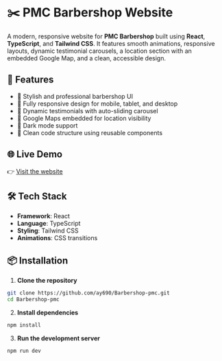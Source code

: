 # ✂️ PMC Barbershop Website

A modern, responsive website for **PMC Barbershop** built using **React**, **TypeScript**, and **Tailwind CSS**. It features smooth animations, responsive layouts, dynamic testimonial carousels, a location section with an embedded Google Map, and a clean, accessible design.

## 🚀 Features

- 💈 Stylish and professional barbershop UI  
- 📱 Fully responsive design for mobile, tablet, and desktop  
- 🧾 Dynamic testimonials with auto-sliding carousel  
- 📍 Google Maps embedded for location visibility  
- 🌙 Dark mode support  
- 🧼 Clean code structure using reusable components  

## 🌐 Live Demo

👉 [Visit the website](https://barbershop-pmc.vercel.app)  
>

## 🛠️ Tech Stack

- **Framework**: React
- **Language**: TypeScript
- **Styling**: Tailwind CSS
- **Animations**: CSS transitions

## 📦 Installation

1. **Clone the repository**  

```bash
git clone https://github.com/ay690/Barbershop-pmc.git
cd Barbershop-pmc
```

2. **Install dependencies** 

```bash
npm install
```

3. **Run the development server**

```bash
npm run dev
```
